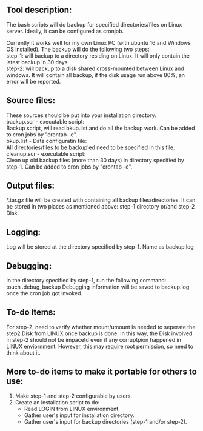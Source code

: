 Tool description:   
-----------------   
The bash scripts will do backup for specified directories/files on Linux server. Ideally, it can be configured as cronjob.   

Currently it works well for my own Linux PC (with ubuntu 16 and Windows OS installed). The backup will do the following two steps:  
  step-1: will backup to a directory residing on Linux. It will only contain the latest backup in 30 days  
  step-2: will backup to a disk shared cross-mounted between Linux and windows. It will contain all backup, if the disk usage run above   80%, an error will be reported.   

Source files:  
-------------   
These sources should be put into your installation directory.  
  backup.scr - executable script:  
       Backup script, will read bkup.list and do all the backup work. Can be added to cron jobs by "crontab -e".  
  bkup.list - Data configuratin file:    
       All directories/files to be backup'ed need to be specified in this file.
  cleanup.scr - executable script:      
       Clean up old backup files (more than 30 days) in directory specified by step-1. Can be added to cron jobs by "crontab -e".  
          
Output files:  
-------------  
*<date>.tar.gz file will be created with containing all backup files/directories. It can be stored in two places as mentioned above: step-1 directory or/and step-2 Disk.  

Logging:     
--------   
Log will be stored at the directory specified by step-1. Name as backup.log   

Debugging:   
----------   
In the directory specified by step-1, run the following command:   
touch .debug_backup
Debugging information will be saved to backup.log once the cron job got invoked.   

To-do items:
------------
For step-2, need to verify whether mount/umount is needed to seperate the step2 Disk from LINUX once backup is done. In this way, the Disk involved in step-2 should not be impacetd even if any corruptpion happened in LINUX enviornment. However, this may require root permission, so need to think about it.   

More to-do items to make it portable for others to use:
-------------------------------------------------------
1. Make step-1 and step-2 configurable by users.
2. Create an installation script to do:  
      - Read LOGIN from LINUX environment.  
      - Gather user's input for installation directory.  
      - Gather user's input for backup directories (step-1 and/or step-2).  
